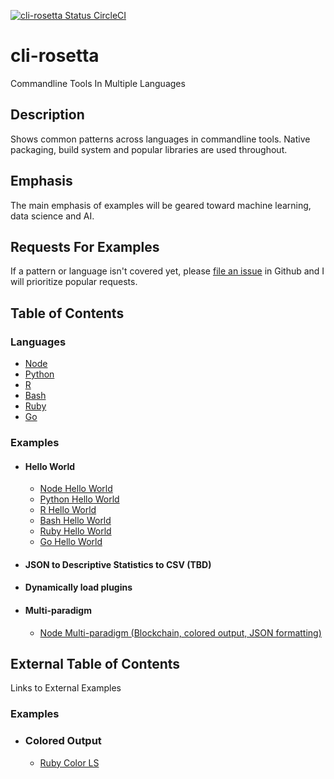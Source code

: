 [![cli-rosetta Status CircleCI](https://circleci.com/gh/noahgift/cli-rosetta/tree/master.svg?style=svg)](https://circleci.com/gh/noahgift/cli-rosetta/tree/master)

# cli-rosetta
Commandline Tools In Multiple Languages

## Description

Shows common patterns across languages in commandline tools.  Native packaging, build system and popular libraries are used throughout.

## Emphasis

The main emphasis of examples will be geared toward machine learning, data science and AI.

## Requests For Examples

If a pattern or language isn't covered yet, please [file an issue](https://github.com/noahgift/cli-rosetta/issues) in Github and I will prioritize popular requests.

## Table of Contents
### Languages
* [Node](https://github.com/noahgift/cli-rosetta/tree/master/node)
* [Python](https://github.com/noahgift/cli-rosetta/tree/master/python)
* [R](https://github.com/noahgift/cli-rosetta/tree/master/R)
* [Bash](https://github.com/noahgift/cli-rosetta/tree/master/bash)
* [Ruby](https://github.com/noahgift/cli-rosetta/tree/master/ruby)
* [Go](https://github.com/noahgift/cli-rosetta/tree/master/go)
### Examples
* #### Hello World
   - [Node Hello World](https://github.com/noahgift/cli-rosetta/tree/master/node/hello-world)
   - [Python Hello World](https://github.com/noahgift/cli-rosetta/tree/master/python/hello-world)
   - [R Hello World](https://github.com/noahgift/cli-rosetta/tree/master/R/hello-world)
   - [Bash Hello World](https://github.com/noahgift/cli-rosetta/tree/master/bash/hello-world)
   - [Ruby Hello World](https://github.com/noahgift/cli-rosetta/tree/master/ruby/hello-world)
   - [Go Hello World](https://github.com/noahgift/cli-rosetta/tree/master/go/hello-world)
* #### JSON to Descriptive Statistics to CSV (TBD)
* #### Dynamically load plugins

* #### Multi-paradigm
   - [Node Multi-paradigm (Blockchain, colored output, JSON formatting)](https://github.com/noahgift/cli-rosetta/blob/master/node/multi-paradigm/README.md)
     
## External Table of Contents
Links to External Examples
### Examples
* ### Colored Output
   - [Ruby Color LS](https://github.com/athityakumar/colorls/tree/master/lib)

